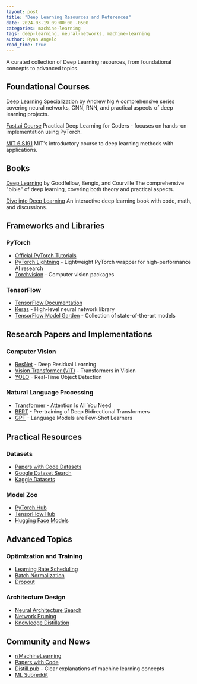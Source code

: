 ```yaml
---
layout: post
title: "Deep Learning Resources and References"
date: 2024-03-19 09:00:00 -0500
categories: machine-learning
tags: deep-learning, neural-networks, machine-learning
author: Ryan Angelo
read_time: true
---
```


A curated collection of Deep Learning resources, from foundational concepts to advanced topics.

## Foundational Courses

[Deep Learning Specialization](https://www.coursera.org/specializations/deep-learning) by Andrew Ng
A comprehensive series covering neural networks, CNN, RNN, and practical aspects of deep learning projects.

[Fast.ai Course](https://course.fast.ai/)
Practical Deep Learning for Coders - focuses on hands-on implementation using PyTorch.

[MIT 6.S191](http://introtodeeplearning.com/)
MIT's introductory course to deep learning methods with applications.

## Books

[Deep Learning](https://www.deeplearningbook.org/) by Goodfellow, Bengio, and Courville
The comprehensive "bible" of deep learning, covering both theory and practical aspects.

[Dive into Deep Learning](https://d2l.ai/)
An interactive deep learning book with code, math, and discussions.

## Frameworks and Libraries

### PyTorch
- [Official PyTorch Tutorials](https://pytorch.org/tutorials/)
- [PyTorch Lightning](https://www.pytorchlightning.ai/) - Lightweight PyTorch wrapper for high-performance AI research
- [Torchvision](https://pytorch.org/vision/stable/index.html) - Computer vision packages

### TensorFlow
- [TensorFlow Documentation](https://www.tensorflow.org/learn)
- [Keras](https://keras.io/) - High-level neural network library
- [TensorFlow Model Garden](https://github.com/tensorflow/models) - Collection of state-of-the-art models

## Research Papers and Implementations

### Computer Vision
- [ResNet](https://arxiv.org/abs/1512.03385) - Deep Residual Learning
- [Vision Transformer (ViT)](https://arxiv.org/abs/2010.11929) - Transformers in Vision
- [YOLO](https://arxiv.org/abs/1506.02640) - Real-Time Object Detection

### Natural Language Processing
- [Transformer](https://arxiv.org/abs/1706.03762) - Attention Is All You Need
- [BERT](https://arxiv.org/abs/1810.04805) - Pre-training of Deep Bidirectional Transformers
- [GPT](https://arxiv.org/abs/2005.14165) - Language Models are Few-Shot Learners

## Practical Resources

### Datasets
- [Papers with Code Datasets](https://paperswithcode.com/datasets)
- [Google Dataset Search](https://datasetsearch.research.google.com/)
- [Kaggle Datasets](https://www.kaggle.com/datasets)

### Model Zoo
- [PyTorch Hub](https://pytorch.org/hub/)
- [TensorFlow Hub](https://tfhub.dev/)
- [Hugging Face Models](https://huggingface.co/models)

## Advanced Topics

### Optimization and Training
- [Learning Rate Scheduling](https://arxiv.org/abs/1506.01186)
- [Batch Normalization](https://arxiv.org/abs/1502.03167)
- [Dropout](https://jmlr.org/papers/v15/srivastava14a.html)

### Architecture Design
- [Neural Architecture Search](https://arxiv.org/abs/1611.01578)
- [Network Pruning](https://arxiv.org/abs/1510.00149)
- [Knowledge Distillation](https://arxiv.org/abs/1503.02531)

## Community and News

- [r/MachineLearning](https://www.reddit.com/r/MachineLearning/)
- [Papers with Code](https://paperswithcode.com/)
- [Distill.pub](https://distill.pub/) - Clear explanations of machine learning concepts
- [ML Subreddit](https://www.reddit.com/r/MachineLearning/)
